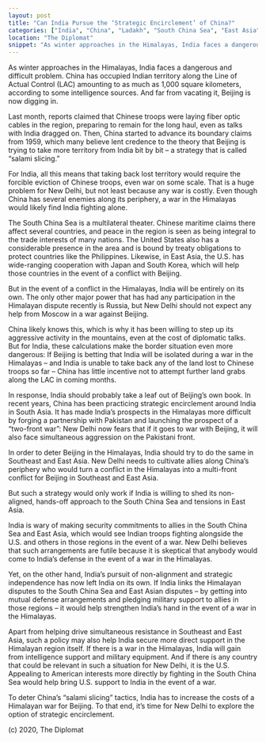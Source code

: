 ```yaml
---
layout: post
title: "Can India Pursue the ‘Strategic Encirclement’ of China?"
categories: ["India", "China", "Ladakh", "South China Sea", "East Asia"]
location: "The Diplomat"
snippet: "As winter approaches in the Himalayas, India faces a dangerous and difficult problem. China has occupied Indian territory along the Line of Actual Control (LAC) amounting to as much as 1,000 square kilometers, according to some intelligence sources. And far from vacating it, Beijing is now digging in. For India, this means that taking back lost territory would require the forcible eviction of Chinese troops, even war on some scale. That is a huge problem for New Delhi, but not least because any war is costly. Even though China has several enemies along its periphery, a war in the Himalayas would likely find India fighting alone. (Published in The Diplomat)"
---
```


As winter approaches in the Himalayas, India faces a dangerous and difficult problem. China has occupied Indian territory along the Line of Actual Control (LAC) amounting to as much as 1,000 square kilometers, according to some intelligence sources. And far from vacating it, Beijing is now digging in.

Last month, reports claimed that Chinese troops were laying fiber optic cables in the region, preparing to remain for the long haul, even as talks with India dragged on. Then, China started to advance its boundary claims from 1959, which many believe lent credence to the theory that Beijing is trying to take more territory from India bit by bit – a strategy that is called “salami slicing.”

For India, all this means that taking back lost territory would require the forcible eviction of Chinese troops, even war on some scale. That is a huge problem for New Delhi, but not least because any war is costly. Even though China has several enemies along its periphery, a war in the Himalayas would likely find India fighting alone.

The South China Sea is a multilateral theater. Chinese maritime claims there affect several countries, and peace in the region is seen as being integral to the trade interests of many nations. The United States also has a considerable presence in the area and is bound by treaty obligations to protect countries like the Philippines. Likewise, in East Asia, the U.S. has wide-ranging cooperation with Japan and South Korea, which will help those countries in the event of a conflict with Beijing.

But in the event of a conflict in the Himalayas, India will be entirely on its own. The only other major power that has had any participation in the Himalayan dispute recently is Russia, but New Delhi should not expect any help from Moscow in a war against Beijing.

China likely knows this, which is why it has been willing to step up its aggressive activity in the mountains, even at the cost of diplomatic talks. But for India, these calculations make the border situation even more dangerous: If Beijing is betting that India will be isolated during a war in the Himalayas – and India is unable to take back any of the land lost to Chinese troops so far – China has little incentive not to attempt further land grabs along the LAC in coming months.

In response, India should probably take a leaf out of Beijing’s own book. In recent years, China has been practicing strategic encirclement around India in South Asia. It has made India’s prospects in the Himalayas more difficult by forging a partnership with Pakistan and launching the prospect of a “two-front war”: New Delhi now fears that if it goes to war with Beijing, it will also face simultaneous aggression on the Pakistani front.

In order to deter Beijing in the Himalayas, India should try to do the same in Southeast and East Asia. New Delhi needs to cultivate allies along China’s periphery who would turn a conflict in the Himalayas into a multi-front conflict for Beijing in Southeast and East Asia.

But such a strategy would only work if India is willing to shed its non-aligned, hands-off approach to the South China Sea and tensions in East Asia.

India is wary of making security commitments to allies in the South China Sea and East Asia, which would see Indian troops fighting alongside the U.S. and others in those regions in the event of a war. New Delhi believes that such arrangements are futile because it is skeptical that anybody would come to India’s defense in the event of a war in the Himalayas.

Yet, on the other hand, India’s pursuit of non-alignment and strategic independence has now left India  on its own. If India links the Himalayan disputes to the South China Sea and East Asian disputes – by getting into mutual defense arrangements and pledging military support to allies in those regions – it would help strengthen India’s hand in the event of a war in the Himalayas.

Apart from helping drive simultaneous resistance in Southeast and East Asia, such a policy may also help India secure more direct support in the Himalayan region itself. If there is a war in the Himalayas, India will gain from intelligence support and military equipment. And if there is any country that could be relevant in such a situation for New Delhi, it is the U.S. Appealing to American interests more directly by fighting in the South China Sea would help bring U.S. support to India in the event of a war.

To deter China’s “salami slicing” tactics, India has to increase the costs of a Himalayan war for Beijing. To that end, it’s time for New Delhi to explore the option of strategic encirclement.

(c) 2020, The Diplomat
